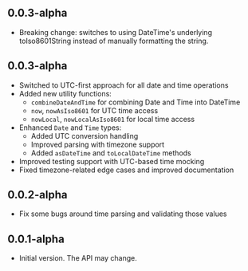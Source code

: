 ## 0.0.3-alpha

- Breaking change: switches to using DateTime's underlying toIso8601String instead of manually formatting the string.

## 0.0.3-alpha

- Switched to UTC-first approach for all date and time operations
- Added new utility functions:
  - `combineDateAndTime` for combining Date and Time into DateTime
  - `now`, `nowAsIso8601` for UTC time access
  - `nowLocal`, `nowLocalAsIso8601` for local time access
- Enhanced `Date` and `Time` types:
  - Added UTC conversion handling
  - Improved parsing with timezone support
  - Added `asDateTime` and `toLocalDateTime` methods
- Improved testing support with UTC-based time mocking
- Fixed timezone-related edge cases and improved documentation

## 0.0.2-alpha

- Fix some bugs around time parsing and validating those values


## 0.0.1-alpha

- Initial version. The API may change.

